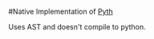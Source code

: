 #Native Implementation of [Pyth](http://pyth.herokuapp.com)

Uses AST and doesn't compile to python.
